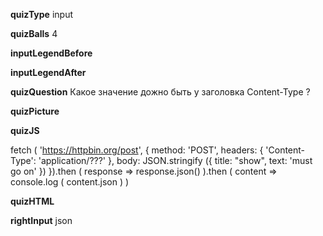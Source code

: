 ____quizType____
input

____quizBalls____
4

____inputLegendBefore____


____inputLegendAfter____


____quizQuestion____
Какое значение дожно быть у заголовка Content-Type ?

____quizPicture____


____quizJS____

fetch ( 'https://httpbin.org/post', {
    method: 'POST',
    headers: {
        'Content-Type': 'application/???'
    },
    body: JSON.stringify ({
				title: "show",
				text: 'must go on'
		})
}).then (
    response => response.json()
).then (
    content => console.log ( content.json )
)

____quizHTML____


____rightInput____
json
